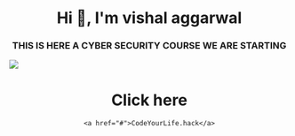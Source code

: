 <h1 align="center">Hi 👋, I'm vishal aggarwal</h1>
<h3 align="center">THIS IS HERE A CYBER SECURITY COURSE WE ARE STARTING </h3>

<img src="https://i.pinimg.com/originals/cd/cf/1d/cdcf1d634cd7dcb1b9f5fc7ce321a9ed.gif">

<div align="center">
    <h1> Click here </h1>

    <a href="#">CodeYourLife.hack</a>
</div>

